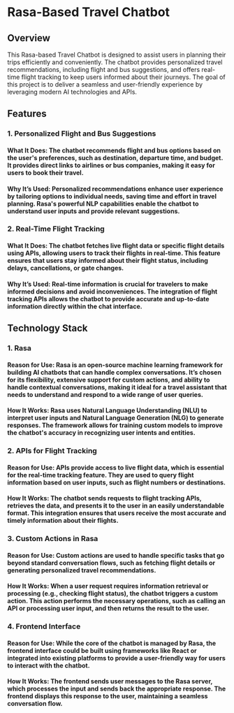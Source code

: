 # Rasa-Based Travel Chatbot
## Overview
This Rasa-based Travel Chatbot is designed to assist users in planning their trips efficiently and conveniently. The chatbot provides personalized travel recommendations, including flight and bus suggestions, and offers real-time flight tracking to keep users informed about their journeys. The goal of this project is to deliver a seamless and user-friendly experience by leveraging modern AI technologies and APIs.

## Features
### 1.  Personalized Flight and Bus Suggestions
#### What It Does: The chatbot recommends flight and bus options based on the user's preferences, such as destination, departure time, and budget. It provides direct links to airlines or bus companies, making it easy for users to book their travel.
#### Why It’s Used: Personalized recommendations enhance user experience by tailoring options to individual needs, saving time and effort in travel planning. Rasa's powerful NLP capabilities enable the chatbot to understand user inputs and provide relevant suggestions.
### 2. Real-Time Flight Tracking
#### What It Does: The chatbot fetches live flight data or specific flight details using APIs, allowing users to track their flights in real-time. This feature ensures that users stay informed about their flight status, including delays, cancellations, or gate changes.
#### Why It’s Used: Real-time information is crucial for travelers to make informed decisions and avoid inconveniences. The integration of flight tracking APIs allows the chatbot to provide accurate and up-to-date information directly within the chat interface.
## Technology Stack
### 1. Rasa
#### Reason for Use: Rasa is an open-source machine learning framework for building AI chatbots that can handle complex conversations. It’s chosen for its flexibility, extensive support for custom actions, and ability to handle contextual conversations, making it ideal for a travel assistant that needs to understand and respond to a wide range of user queries.
#### How It Works: Rasa uses Natural Language Understanding (NLU) to interpret user inputs and Natural Language Generation (NLG) to generate responses. The framework allows for training custom models to improve the chatbot's accuracy in recognizing user intents and entities.
### 2. APIs for Flight Tracking
#### Reason for Use: APIs provide access to live flight data, which is essential for the real-time tracking feature. They are used to query flight information based on user inputs, such as flight numbers or destinations.
#### How It Works: The chatbot sends requests to flight tracking APIs, retrieves the data, and presents it to the user in an easily understandable format. This integration ensures that users receive the most accurate and timely information about their flights.
### 3. Custom Actions in Rasa
#### Reason for Use: Custom actions are used to handle specific tasks that go beyond standard conversation flows, such as fetching flight details or generating personalized travel recommendations.
#### How It Works: When a user request requires information retrieval or processing (e.g., checking flight status), the chatbot triggers a custom action. This action performs the necessary operations, such as calling an API or processing user input, and then returns the result to the user.
### 4. Frontend Interface
#### Reason for Use: While the core of the chatbot is managed by Rasa, the frontend interface could be built using frameworks like React or integrated into existing platforms to provide a user-friendly way for users to interact with the chatbot.
#### How It Works: The frontend sends user messages to the Rasa server, which processes the input and sends back the appropriate response. The frontend displays this response to the user, maintaining a seamless conversation flow.

